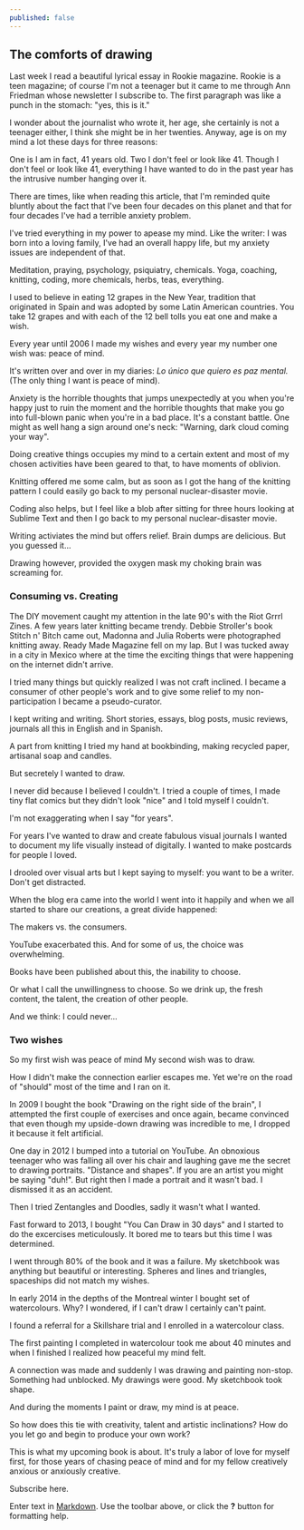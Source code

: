```yaml
---
published: false
---
```


## The comforts of drawing

Last week I read a beautiful lyrical essay in Rookie magazine. Rookie is a teen magazine; of course I'm not a teenager but it came to me through Ann Friedman whose newsletter I subscribe to. 
The first paragraph was like a punch in the stomach: "yes, this is it."

I wonder about the journalist who wrote it, her age, she certainly is not a teenager either, I think she might be in her twenties.
Anyway, age is on my mind a lot these days for three reasons:

One is I am in fact, 41 years old.
Two I don't feel or look like 41. 
Though I don't feel or look like 41, everything I have wanted to do in the past year has the intrusive number hanging over it. 

There are times, like when reading this article, that I'm reminded quite bluntly about the fact that I've been four decades on this planet and that for four decades I've had a terrible anxiety problem. 

I've tried everything in my power to apease my mind.
Like the writer: I was born into a loving family, I've had an overall happy life, but my anxiety issues are independent of that.

Meditation, praying, psychology, psiquiatry, chemicals. Yoga, coaching, knitting, coding, more chemicals, herbs, teas, everything.

I used to believe in eating 12 grapes in the New Year, tradition that originated in Spain and was adopted by some Latin American countries. You take 12 grapes and with each of the 12 bell tolls you eat one and make a wish.

Every year until 2006 I made my wishes and every year my number one wish was: peace of mind. 

It's written over and over in my diaries: _Lo único que quiero es paz mental._ (The only thing I want is peace of mind).

Anxiety is the horrible thoughts that jumps unexpectedly at you when you're happy just to ruin the moment and the horrible thoughts that make you go into full-blown panic when you're in a bad place. It's a constant battle. One might as well hang a sign around one's neck: "Warning, dark cloud coming your way".

Doing creative things occupies my mind to a certain extent and most of my chosen activities have been geared to that, to have moments of oblivion. 

Knitting offered me some calm, but as soon as I got the hang of the knitting pattern I could easily go back to my personal nuclear-disaster movie. 

Coding also helps, but I feel like a blob after sitting for three hours looking at Sublime Text and then I go back to my personal nuclear-disaster movie.

Writing activiates the mind but offers relief. Brain dumps are delicious. But you guessed it... 

Drawing however, provided the oxygen mask my choking brain was screaming for. 

### Consuming vs. Creating
The DIY movement caught my attention in the late 90's with the Riot Grrrl Zines. A few years later knitting became trendy. Debbie Stroller's book Stitch n' Bitch came out, Madonna and Julia Roberts were photographed knitting away. Ready Made Magazine fell on my lap. But I was tucked away in a city in Mexico where at the time the exciting things that were happening on the internet didn't arrive.

I tried many things but quickly realized I was not craft inclined. I became a consumer of other people's work and to give some relief to my non-participation I became a pseudo-curator. 

I kept writing and writing. Short stories, essays, blog posts, music reviews, journals all this in English and in Spanish. 

A part from knitting I tried my hand at bookbinding, making recycled paper, artisanal soap and candles. 

But secretely I wanted to draw.

I never did because I believed I couldn't. I tried a couple of times, I made tiny flat comics but they didn't look "nice" and I told myself I couldn't.

I'm not exaggerating when I say "for years". 

For years I've wanted to draw and create fabulous visual journals
I wanted to document my life visually instead of digitally.
I wanted to make postcards for people I loved.

I drooled over visual arts but I kept saying to myself: you want to be a writer. Don't get distracted.

When the blog era came into the world I went into it happily and when we all started to share our creations, a great divide happened:

The makers vs. the consumers.

YouTube exacerbated this. And for some of us, the choice was overwhelming. 

Books have been published about this, the inability to choose. 

Or what I call the unwillingness to choose. So we drink up, the fresh content, the talent, the creation of other people. 

And we think: I could never...


### Two wishes

So my first wish was peace of mind
My second wish was to draw.

How I didn't make the connection earlier escapes me. Yet we're on the road of "should" most of the time and I ran on it.

In 2009 I bought the book "Drawing on the right side of the brain", I attempted the first couple of exercises and once again, became convinced that even though my upside-down drawing was incredible to me, I dropped it because it felt artificial.

One day in 2012 I bumped into a tutorial on YouTube. An obnoxious teenager who was falling all over his chair and laughing gave me the secret to drawing portraits. 
"Distance and shapes". If you are an artist you might be saying "duh!". But right then I made a portrait and it wasn't bad. I dismissed it as an accident.

Then I tried Zentangles and Doodles, sadly it wasn't what I wanted. 

Fast forward to 2013, I bought "You Can Draw in 30 days" and I started to do the excercises meticulously. 
It bored me to tears but this time I was determined. 

I went through 80% of the book and it was a failure. My sketchbook was anything but beautiful or interesting. Spheres and lines and triangles, spaceships did not match my wishes.

In early 2014 in the depths of the Montreal winter I bought set of watercolours. 
Why? I wondered, if I can't draw I certainly can't paint.

I found a referral for a Skillshare trial and I enrolled in a watercolour class. 

The first painting I completed in watercolour took me about 40 minutes and when I finished I realized how peaceful my mind felt. 

A connection was made and suddenly I was drawing and painting non-stop.
Something had unblocked.
My drawings were good.
My sketchbook took shape.

And during the moments I paint or draw, my mind is at peace.

So how does this tie with creativity, talent and artistic inclinations?
How do you let go and begin to produce your own work?


This is what my upcoming book is about. 
It's truly a labor of love for myself first, for those years of chasing peace of mind and for my fellow creatively anxious or anxiously creative.

Subscribe here.
















Enter text in [Markdown](http://daringfireball.net/projects/markdown/). Use the toolbar above, or click the **?** button for formatting help.